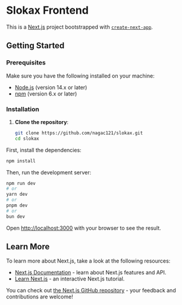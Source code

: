 # Slokax Frontend

This is a [Next.js](https://nextjs.org) project bootstrapped with [`create-next-app`](https://github.com/vercel/next.js/tree/canary/packages/create-next-app).

## Getting Started

### Prerequisites

Make sure you have the following installed on your machine:

- [Node.js](https://nodejs.org/) (version 14.x or later)
- [npm](https://www.npmjs.com/) (version 6.x or later)

### Installation

1. **Clone the repository**:

   ```bash
   git clone https://github.com/nagac121/slokax.git
   cd slokax
   ```

First, install the dependencies:

```bash
npm install
```

Then, run the development server:

```bash
npm run dev
# or
yarn dev
# or
pnpm dev
# or
bun dev
```

Open [http://localhost:3000](http://localhost:3000) with your browser to see the result.

## Learn More

To learn more about Next.js, take a look at the following resources:

- [Next.js Documentation](https://nextjs.org/docs) - learn about Next.js features and API.
- [Learn Next.js](https://nextjs.org/learn) - an interactive Next.js tutorial.

You can check out [the Next.js GitHub repository](https://github.com/vercel/next.js) - your feedback and contributions are welcome!
